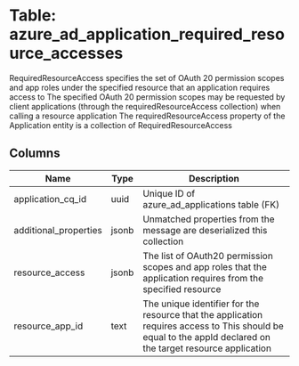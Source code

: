 
# Table: azure_ad_application_required_resource_accesses
RequiredResourceAccess specifies the set of OAuth 20 permission scopes and app roles under the specified resource that an application requires access to The specified OAuth 20 permission scopes may be requested by client applications (through the requiredResourceAccess collection) when calling a resource application The requiredResourceAccess property of the Application entity is a collection of RequiredResourceAccess
## Columns
| Name        | Type           | Description  |
| ------------- | ------------- | -----  |
|application_cq_id|uuid|Unique ID of azure_ad_applications table (FK)|
|additional_properties|jsonb|Unmatched properties from the message are deserialized this collection|
|resource_access|jsonb|The list of OAuth20 permission scopes and app roles that the application requires from the specified resource|
|resource_app_id|text|The unique identifier for the resource that the application requires access to This should be equal to the appId declared on the target resource application|

